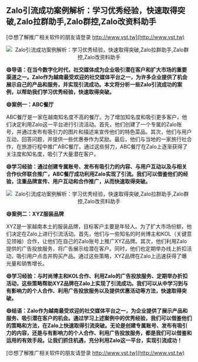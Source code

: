 ## **Zalo引流成功案例解析：学习优秀经验，快速取得突破,Zalo拉群助手,Zalo群控,Zalo改资料助手**

[😍想了解推广相关软件的朋友请登录 http://www.vst.tw](http://www.vst.tw)

 <center><img src="https://vst.tw/MP4/tuiguang/png/2.png" alt="Zalo引流成功案例解析：学习优秀经验，快速取得突破,Zalo拉群助手,Zalo群控,Zalo改资料助手"></center>

**😄导语：在当今数字化时代，社交媒体成为企业吸引潜在客户和扩大市场的重要渠道之一。Zalo作为越南最受欢迎的社交媒体平台之一，为许多企业提供了机会展示自己的产品和服务，并实现引流成功。本文将分析一些Zalo引流成功的案例，以帮助我们学习优秀经验，快速取得突破。**

**😄案例一：ABC餐厅**

ABC餐厅是一家在越南知名度不高的餐厅。为了增加知名度和吸引更多客户，他们决定利用Zalo这一平台进行引流活动。首先，他们创建了一个专属的Zalo账号，并通过发布有吸引力的图片和描述来宣传他们的特色菜品。其次，他们与用户互动，回答问题，并提供一些优惠券作为奖励。最后，他们与当地的一家旅行社合作，在旅游行程中推广ABC餐厅。通过这些努力，ABC餐厅在Zalo上逐渐获得了关注度和知名度，吸引了大量潜在客户。

**😄学习经验：通过创建专属账号、发布有吸引力的内容、与用户互动以及与相关合作伙伴联合推广，ABC餐厅成功利用Zalo实现了引流。我们可以借鉴他们的经验，注重品牌宣传、用户互动和合作推广，从而快速取得突破。**

 <center><img src="https://vst.tw/MP4/tuiguang/png/8.png" alt="Zalo引流成功案例解析：学习优秀经验，快速取得突破,Zalo拉群助手,Zalo群控,Zalo改资料助手"></center>

**😄案例二：XYZ服装品牌**

XYZ是一家越南本土的服装品牌，目标客户主要是年轻人。为了扩大市场份额，他们决定在Zalo上进行引流活动。首先，他们与一些知名的时尚博主和KOL（关键意见领袖）合作，让他们在自己的Zalo账号上推广XYZ品牌。其次，他们利用Zalo提供的广告投放服务，将广告展示给潜在客户。同时，他们也定期举办线上折扣活动，吸引用户点击并购买产品。通过这些策略，XYZ品牌在Zalo上迅速获得了曝光量和销售增长。

**😄学习经验：与时尚博主和KOL合作、利用Zalo的广告投放服务、定期举办折扣活动，这些策略帮助XYZ品牌在Zalo上实现了引流成功。我们可以从中学习到与有影响力的个人合作、利用广告投放服务以及提供优惠活动等方法，快速取得突破。**

**😄结语：Zalo作为越南最受欢迎的社交媒体平台之一，为企业提供了展示产品和服务、吸引潜在客户的机会。通过学习上述案例中的优秀经验，我们可以借鉴他们的策略和方法，在Zalo上快速取得引流突破。无论是创建专属账号、发布有吸引力的内容，还是与有影响力的个人合作、利用广告投放服务，都是我们可以借鉴和运用的有效手段。让我们抓住机遇，充分利用Zalo这一平台，实现引流成功！**

[😍想了解推广相关软件的朋友请登录 http://www.vst.tw](http://www.vst.tw)



